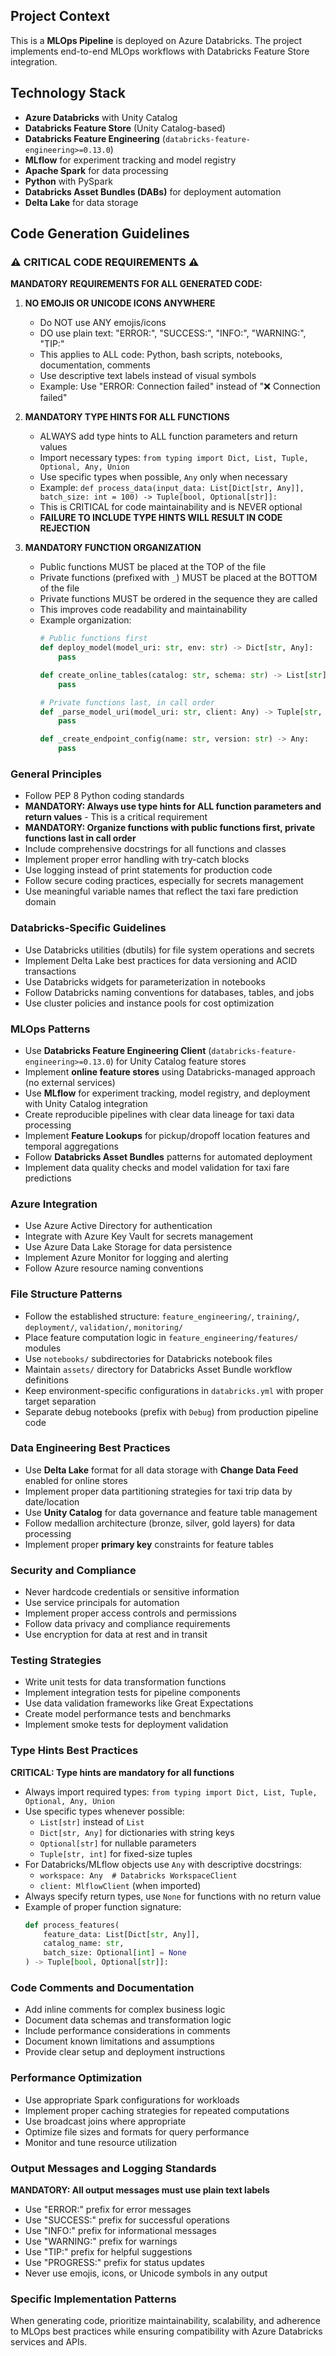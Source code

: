 ## Project Context
This is a **MLOps Pipeline** is deployed on Azure Databricks. The project implements end-to-end MLOps workflows with Databricks Feature Store integration.

## Technology Stack
- **Azure Databricks** with Unity Catalog
- **Databricks Feature Store** (Unity Catalog-based)
- **Databricks Feature Engineering** (`databricks-feature-engineering>=0.13.0`)
- **MLflow** for experiment tracking and model registry
- **Apache Spark** for data processing
- **Python** with PySpark
- **Databricks Asset Bundles (DABs)** for deployment automation
- **Delta Lake** for data storage

## Code Generation Guidelines

### ⚠️ CRITICAL CODE REQUIREMENTS ⚠️
**MANDATORY REQUIREMENTS FOR ALL GENERATED CODE:**

1. **NO EMOJIS OR UNICODE ICONS ANYWHERE**
   - Do NOT use ANY emojis/icons
   - DO use plain text: "ERROR:", "SUCCESS:", "INFO:", "WARNING:", "TIP:"
   - This applies to ALL code: Python, bash scripts, notebooks, documentation, comments
   - Use descriptive text labels instead of visual symbols
   - Example: Use "ERROR: Connection failed" instead of "❌ Connection failed"

2. **MANDATORY TYPE HINTS FOR ALL FUNCTIONS**
   - ALWAYS add type hints to ALL function parameters and return values
   - Import necessary types: `from typing import Dict, List, Tuple, Optional, Any, Union`
   - Use specific types when possible, `Any` only when necessary
   - Example: `def process_data(input_data: List[Dict[str, Any]], batch_size: int = 100) -> Tuple[bool, Optional[str]]:`
   - This is CRITICAL for code maintainability and is NEVER optional
   - **FAILURE TO INCLUDE TYPE HINTS WILL RESULT IN CODE REJECTION**

3. **MANDATORY FUNCTION ORGANIZATION**
   - Public functions MUST be placed at the TOP of the file
   - Private functions (prefixed with `_`) MUST be placed at the BOTTOM of the file
   - Private functions MUST be ordered in the sequence they are called
   - This improves code readability and maintainability
   - Example organization:
     ```python
     # Public functions first
     def deploy_model(model_uri: str, env: str) -> Dict[str, Any]:
         pass
     
     def create_online_tables(catalog: str, schema: str) -> List[str]:
         pass
     
     # Private functions last, in call order
     def _parse_model_uri(model_uri: str, client: Any) -> Tuple[str, str]:
         pass
     
     def _create_endpoint_config(name: str, version: str) -> Any:
         pass
     ```

### General Principles
- Follow PEP 8 Python coding standards
- **MANDATORY: Always use type hints for ALL function parameters and return values** - This is a critical requirement
- **MANDATORY: Organize functions with public functions first, private functions last in call order**
- Include comprehensive docstrings for all functions and classes
- Implement proper error handling with try-catch blocks
- Use logging instead of print statements for production code
- Follow secure coding practices, especially for secrets management
- Use meaningful variable names that reflect the taxi fare prediction domain

### Databricks-Specific Guidelines
- Use Databricks utilities (dbutils) for file system operations and secrets
- Implement Delta Lake best practices for data versioning and ACID transactions
- Use Databricks widgets for parameterization in notebooks
- Follow Databricks naming conventions for databases, tables, and jobs
- Use cluster policies and instance pools for cost optimization

### MLOps Patterns
- Use **Databricks Feature Engineering Client** (`databricks-feature-engineering>=0.13.0`) for Unity Catalog feature stores
- Implement **online feature stores** using Databricks-managed approach (no external services)
- Use **MLflow** for experiment tracking, model registry, and deployment with Unity Catalog integration
- Create reproducible pipelines with clear data lineage for taxi data processing
- Implement **Feature Lookups** for pickup/dropoff location features and temporal aggregations
- Follow **Databricks Asset Bundles** patterns for automated deployment
- Implement data quality checks and model validation for taxi fare predictions

### Azure Integration
- Use Azure Active Directory for authentication
- Integrate with Azure Key Vault for secrets management
- Use Azure Data Lake Storage for data persistence
- Implement Azure Monitor for logging and alerting
- Follow Azure resource naming conventions

### File Structure Patterns
- Follow the established structure: `feature_engineering/`, `training/`, `deployment/`, `validation/`, `monitoring/`
- Place feature computation logic in `feature_engineering/features/` modules
- Use `notebooks/` subdirectories for Databricks notebook files
- Maintain `assets/` directory for Databricks Asset Bundle workflow definitions
- Keep environment-specific configurations in `databricks.yml` with proper target separation
- Separate debug notebooks (prefix with `Debug`) from production pipeline code

### Data Engineering Best Practices
- Use **Delta Lake** format for all data storage with **Change Data Feed** enabled for online stores
- Implement proper data partitioning strategies for taxi trip data by date/location
- Use **Unity Catalog** for data governance and feature table management
- Follow medallion architecture (bronze, silver, gold layers) for data processing
- Implement proper **primary key** constraints for feature tables

### Security and Compliance
- Never hardcode credentials or sensitive information
- Use service principals for automation
- Implement proper access controls and permissions
- Follow data privacy and compliance requirements
- Use encryption for data at rest and in transit

### Testing Strategies
- Write unit tests for data transformation functions
- Implement integration tests for pipeline components
- Use data validation frameworks like Great Expectations
- Create model performance tests and benchmarks
- Implement smoke tests for deployment validation

### Type Hints Best Practices
**CRITICAL: Type hints are mandatory for all functions**
- Always import required types: `from typing import Dict, List, Tuple, Optional, Any, Union`
- Use specific types whenever possible:
  - `List[str]` instead of `List`
  - `Dict[str, Any]` for dictionaries with string keys
  - `Optional[str]` for nullable parameters
  - `Tuple[str, int]` for fixed-size tuples
- For Databricks/MLflow objects use `Any` with descriptive docstrings:
  - `workspace: Any  # Databricks WorkspaceClient`
  - `client: MlflowClient` (when imported)
- Always specify return types, use `None` for functions with no return value
- Example of proper function signature:
  ```python
  def process_features(
      feature_data: List[Dict[str, Any]], 
      catalog_name: str, 
      batch_size: Optional[int] = None
  ) -> Tuple[bool, Optional[str]]:
  ```

### Code Comments and Documentation
- Add inline comments for complex business logic
- Document data schemas and transformation logic
- Include performance considerations in comments
- Document known limitations and assumptions
- Provide clear setup and deployment instructions

### Performance Optimization
- Use appropriate Spark configurations for workloads
- Implement proper caching strategies for repeated computations
- Use broadcast joins where appropriate
- Optimize file sizes and formats for query performance
- Monitor and tune resource utilization

### Output Messages and Logging Standards
**MANDATORY: All output messages must use plain text labels**
- Use "ERROR:" prefix for error messages
- Use "SUCCESS:" prefix for successful operations  
- Use "INFO:" prefix for informational messages
- Use "WARNING:" prefix for warnings
- Use "TIP:" prefix for helpful suggestions
- Use "PROGRESS:" prefix for status updates
- Never use emojis, icons, or Unicode symbols in any output

### Specific Implementation Patterns

When generating code, prioritize maintainability, scalability, and adherence to MLOps best practices while ensuring compatibility with Azure Databricks services and APIs.